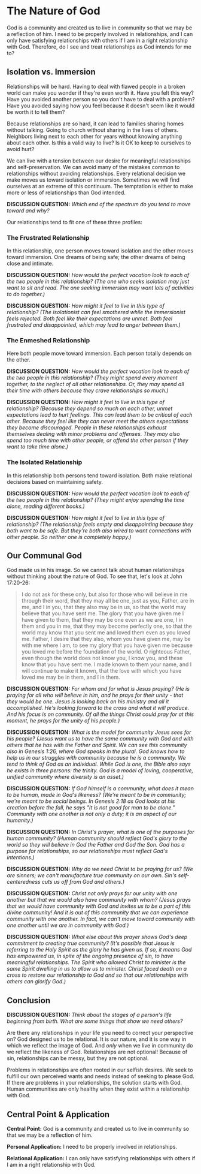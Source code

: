 # The Nature of God

God is a community and created us to live in community so that we may be a reflection of him. I need to be properly involved in relationships, and I can only have satisfying relationships with others if I am in a right relationship with God. Therefore, do I see and treat relationships as God intends for me to?

## Isolation vs. Immersion

Relationships will be hard. Having to deal with flawed people in a broken world can make you wonder if they're even worth it. Have you felt this way? Have you avoided another person so you don't have to deal with a problem? Have you avoided saying how you feel because it doesn't seem like it would be worth it to tell them?

Because relationships are so hard, it can lead to families sharing homes without talking. Going to church without sharing in the lives of others. Neighbors living next to each other for years without knowing anything about each other. Is this a valid way to live? Is it OK to keep to ourselves to avoid hurt?

We can live with a tension between our desire for meaningful relationships and self-preservation. We can avoid many of the mistakes common to relationships without avoiding relationships. Every relational decision we make moves us toward isolation or immersion. Sometimes we will find ourselves at an extreme of this continuum. The temptation is either to make more or less of relationships than God intended.

**DISCUSSION QUESTION:** *Which end of the spectrum do you tend to move toward and why?*

Our relationships tend to fit one of these three profiles:

### The Frustrated Relationship

In this relationship, one person moves toward isolation and the other moves toward immersion. One dreams of being safe; the other dreams of being close and intimate.

**DISCUSSION QUESTION:** *How would the perfect vacation look to each of the two people in this relationship? (The one who seeks isolation may just want to sit and read. The one seeking immersion may want lots of activities to do together.)*

**DISCUSSION QUESTION:** *How might it feel to live in this type of relationship? (The isolationist can feel smothered while the immersionist feels rejected. Both feel like their expectations are unmet. Both feel frustrated and disappointed, which may lead to anger between them.)*

### The Enmeshed Relationship

Here both people move toward immersion. Each person totally depends on the other.

**DISCUSSION QUESTION:** *How would the perfect vacation look to each of the two people in this relationship? (They might spend every moment together, to the neglect of all other relationships. Or, they may spend all their time with others because they crave relationships so much.)*

**DISCUSSION QUESTION:** *How might it feel to live in this type of relationship? (Because they depend so much on each other, unmet expectations lead to hurt feelings. This can lead them to be critical of each other. Because they feel like they can never meet the others expectations they become discouraged. People in these relationships exhaust themselves dealing with minor problems and offenses. They may also spend too much time with other people, or offend the other person if they want to take time alone.)*

### The Isolated Relationship

In this relationship both persons tend toward isolation. Both make relational decisions based on maintaining safety.

**DISCUSSION QUESTION:** *How would the perfect vacation look to each of the two people in this relationship? (They might enjoy spending the time alone, reading different books.)*

**DISCUSSION QUESTION:** *How might it feel to live in this type of relationship? (The relationship feels empty and disappointing because they both want to be safe. But they're both also wired to want connections with other people. So neither one is completely happy.)*

## Our Communal God

God made us in his image. So we cannot talk about human relationships without thinking about the nature of God. To see that, let's look at John 17:20-26:

> I do not ask for these only, but also for those who will believe in me through their word, that they may all be one, just as you, Father, are in me, and I in you, that they also may be in us, so that the world may believe that you have sent me. The glory that you have given me I have given to them, that they may be one even as we are one, I in them and you in me, that they may become perfectly one, so that the world may know that you sent me and loved them even as you loved me. Father, I desire that they also, whom you have given me, may be with me where I am, to see my glory that you have given me because you loved me before the foundation of the world. O righteous Father, even though the world does not know you, I know you, and these know that you have sent me. I made known to them your name, and I will continue to make it known, that the love with which you have loved me may be in them, and I in them.

**DISCUSSION QUESTION:** *For whom and for what is Jesus praying? (He is praying for all who will believe in him, and he prays for their unity - that they would be one. Jesus is looking back on his ministry and all it accomplished. He's looking forward to the cross and what it will produce. And his focus is on community. Of all the things Christ could pray for at this moment, he prays for the unity of his people.)*

**DISCUSSION QUESTION:** *What is the model for community Jesus sees for his people? (Jesus want us to have the same community with God and with others that he has with the Father and Spirit. We can see this community also in Genesis 1:26, where God speaks in the plural. God knows how to help us in our struggles with community because he is a community. We tend to think of God as an individual. While God is one, the Bible also says he exists in three persons: the trinity. God is a model of loving, cooperative, unified community where diversity is an asset.)*

**DISCUSSION QUESTION:** *If God himself is a community, what does it mean to be human, made in God's likeness? (We're meant to be in community; we're meant to be social beings. In Genesis 2:18 as God looks at his creation before the fall, he says "It is not good for man to be alone." Community with one another is not only a duty; it is an aspect of our humanity.)*

**DISCUSSION QUESTION:** *In Christ's prayer, what is one of the purposes for human community? (Human community should reflect God's glory to the world so they will believe in God the Father and God the Son. God has a purpose for relationships, so our relationships must reflect God's intentions.)*

**DISCUSSION QUESTION:** *Why do we need Christ to be praying for us? (We are sinners; we can't manufacture true community on our own. Sin's self-centeredness cuts us off from God and others.)*

**DISCUSSION QUESTION:** *Christ not only prays for our unity with one another but that we would also have community with whom? (Jesus prays that we would have community with God and invites us to be a part of this divine community! And it is out of this community that we can experience community with one another. In fact, we can't move toward community with one another until we are in community with God.)*

**DISCUSSION QUESTION:** *What else about this prayer shows God's deep commitment to creating true community? (It's possible that Jesus is referring to the Holy Spirit as the glory he has given us. If so, it means God has empowered us, in spite of the ongoing presence of sin, to have meaningful relationships. The Spirit who allowed Christ to minister is the same Spirit dwelling in us to allow us to minister. Christ faced death on a cross to restore our relationship to God and so that our relationships with others can glorify God.)*

## Conclusion

**DISCUSSION QUESTION:** *Think about the stages of a person's life beginning from birth. What are some things that show we need others?*

Are there any relationships in your life you need to correct your perspective on? God designed us to be relational. It is our nature, and it is one way in which we reflect the image of God. And *only* when we live in community do we reflect the likeness of God. Relationships are not optional! Because of sin, relationships can be messy, but they are not optional.

Problems in relationships are often rooted in our selfish desires. We seek to fulfill our own perceived wants and needs instead of seeking to please God. If there are problems in your relationships, the solution starts with God. Human communities are only healthy when they exist within a relationship with God.

## Central Point & Application

**Central Point:** God is a community and created us to live in community so that we may be a reflection of him.

**Personal Application:** I need to be properly  involved in relationships.

**Relational Application:** I can only have satisfying relationships with others if I am in a right relationship with God.
